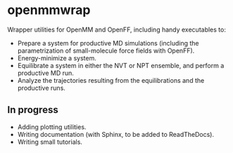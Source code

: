 # openmmwrap
Wrapper utilities for OpenMM and OpenFF, including handy executables to:
* Prepare a system for productive MD simulations (including the parametrization of small-molecule force fields with OpenFF).
* Energy-minimize a system.
* Equilibrate a system in either the NVT or NPT ensemble, and perform a productive MD run.
* Analyze the trajectories resulting from the equilibrations and the productive runs.
  
## In progress
* Adding plotting utilities.
* Writing documentation (with Sphinx, to be added to ReadTheDocs).
* Writing small tutorials.

